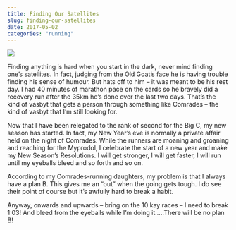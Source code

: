 ```yaml
---
title: Finding Our Satellites
slug: finding-our-satellites
date: 2017-05-02
categories: "running"
---
```


<p><img src="http://res.cloudinary.com/dy6grlu8z/image/upload/v1558841674/wev4gtvxkjpmqp1huy2n.jpg"/></p>
<p>Finding anything is hard when you start in the dark, never mind finding one’s satellites. In fact, judging from the Old Goat’s face he is having trouble finding his sense of humour. But hats off to him – it was meant to be his rest day. I had 40 minutes of marathon pace on the cards so he bravely did a recovery run after the 35km he’s done over the last two days. That’s the kind of vasbyt that gets a person through something like Comrades – the kind of vasbyt that I’m still looking for.</p>
<p>Now that I have been relegated to the rank of second for the Big C, my new season has started. In fact, my New Year’s eve is normally a private affair held on the night of Comrades. While the runners are moaning and groaning and reaching for the Myprodol, I celebrate the start of a new year and make my New Season’s Resolutions. I will get stronger, I will get faster, I will run until my eyeballs bleed and so forth and so on.</p>
<p>According to my Comrades-running daughters, my problem is that I always have a plan B. This gives me an “out” when the going gets tough. I do see their point of course but it’s awfully hard to break a habit.</p>
<p>Anyway, onwards and upwards – bring on the 10 kay races – I need to break 1:03! And bleed from the eyeballs while I’m doing it…..There will be no plan B!</p>







